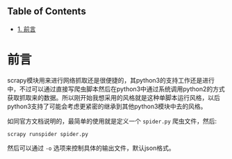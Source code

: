 <nav id="table-of-contents">
<h2>Table of Contents</h2>
<div id="text-table-of-contents">
<ul>
<li><a href="#orgheadline1">1. 前言</a></li>
</ul>
</div>
</nav>


# 前言<a id="orgheadline1"></a>

scrapy模块用来进行网络抓取还是很便捷的，其python3的支持工作还是进行中，不过可以通过直接写爬虫脚本然后在python3中通过系统调用python2的方式获取抓取来的数据。所以刚开始我想采用的风格就是这种单脚本运行风格，以后python3支持了可能会考虑更紧密的继承到其他python3模块中去的风格。

如同官方文档说明的，最简单的使用就是定义一个 `spider.py` 爬虫文件，然后:

    scrapy runspider spider.py

然后可以通过 `-o` 选项来控制具体的输出文件，默认json格式。